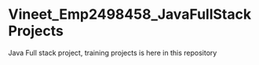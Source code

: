 # Vineet_Emp2498458_JavaFullStackProjects
Java Full stack project, training projects is here in this repository
